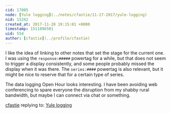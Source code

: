 ```yaml
---
cid: 17805
node: [Yule logging](../notes/cfastie/11-27-2017/yule-logging)
nid: 15242
created_at: 2017-11-28 19:15:01 +0000
timestamp: 1511896501
uid: 554
author: [cfastie](../profile/cfastie)
---
```


I like the idea of linking to other notes that set the stage for the current one. I was using the `response:#####` powertag for a while, but that does not seem to trigger a display consistently, and some people probably missed the display when it was there. The `series:####` powertag is also relevant, but it might be nice to reserve that for a certain type of series.

The data logging Open Hour looks interesting. I have been avoiding web conferencing to spare everyone the disruption from my shabby rural bandwidth, but maybe I can connect via chat or something.

[cfastie](../profile/cfastie) replying to: [Yule logging](../notes/cfastie/11-27-2017/yule-logging)

